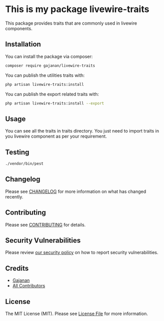 # This is my package livewire-traits

This package provides traits that are commonly used in livewire components.

## Installation

You can install the package via composer:

```bash
composer require gajanan/livewire-traits
```

You can publish the utilities traits with:

```bash
php artisan livewire-traits:install

```

You can publish the export related traits with:

```bash
php artisan livewire-traits:install --export
```

## Usage

You can see all the traits in traits directory.
You just need to import traits in you livewire component as per your requirement.

## Testing

```bash
./vendor/bin/pest
```

## Changelog

Please see [CHANGELOG](CHANGELOG.md) for more information on what has changed recently.

## Contributing

Please see [CONTRIBUTING](https://github.com/spatie/.github/blob/main/CONTRIBUTING.md) for details.

## Security Vulnerabilities

Please review [our security policy](../../security/policy) on how to report security vulnerabilities.

## Credits

-   [Gajanan](https://github.com/Gajanan1992)
-   [All Contributors](../../contributors)

## License

The MIT License (MIT). Please see [License File](LICENSE.md) for more information.
